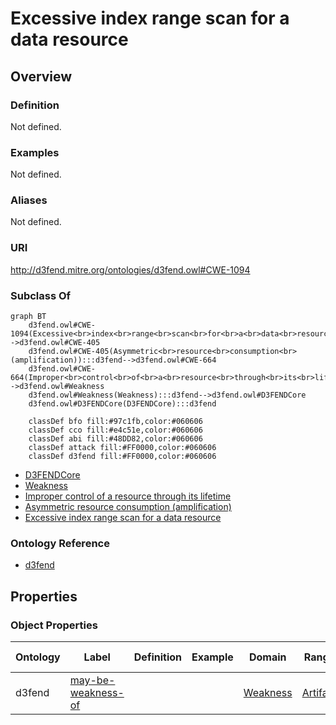 # Excessive index range scan for a data resource

## Overview

### Definition
Not defined.

### Examples
Not defined.

### Aliases
Not defined.

### URI
http://d3fend.mitre.org/ontologies/d3fend.owl#CWE-1094

### Subclass Of
```mermaid
graph BT
    d3fend.owl#CWE-1094(Excessive<br>index<br>range<br>scan<br>for<br>a<br>data<br>resource):::d3fend-->d3fend.owl#CWE-405
    d3fend.owl#CWE-405(Asymmetric<br>resource<br>consumption<br>(amplification)):::d3fend-->d3fend.owl#CWE-664
    d3fend.owl#CWE-664(Improper<br>control<br>of<br>a<br>resource<br>through<br>its<br>lifetime):::d3fend-->d3fend.owl#Weakness
    d3fend.owl#Weakness(Weakness):::d3fend-->d3fend.owl#D3FENDCore
    d3fend.owl#D3FENDCore(D3FENDCore):::d3fend
    
    classDef bfo fill:#97c1fb,color:#060606
    classDef cco fill:#e4c51e,color:#060606
    classDef abi fill:#48DD82,color:#060606
    classDef attack fill:#FF0000,color:#060606
    classDef d3fend fill:#FF0000,color:#060606
```

- [D3FENDCore](/docs/ontology/reference/model/D3FENDCore/D3FENDCore.md)
- [Weakness](/docs/ontology/reference/model/D3FENDCore/Weakness/Weakness.md)
- [Improper control of a resource through its lifetime](/docs/ontology/reference/model/D3FENDCore/Weakness/Improper%20control%20of%20a%20resource%20through%20its%20lifetime/Improper%20control%20of%20a%20resource%20through%20its%20lifetime.md)
- [Asymmetric resource consumption (amplification)](/docs/ontology/reference/model/D3FENDCore/Weakness/Improper%20control%20of%20a%20resource%20through%20its%20lifetime/Asymmetric%20resource%20consumption%20%28amplification%29/Asymmetric%20resource%20consumption%20%28amplification%29.md)
- [Excessive index range scan for a data resource](/docs/ontology/reference/model/D3FENDCore/Weakness/Improper%20control%20of%20a%20resource%20through%20its%20lifetime/Asymmetric%20resource%20consumption%20%28amplification%29/Excessive%20index%20range%20scan%20for%20a%20data%20resource/Excessive%20index%20range%20scan%20for%20a%20data%20resource.md)


### Ontology Reference
- [d3fend](http://d3fend.mitre.org/ontologies/d3fend.owl#)

## Properties
### Object Properties
| Ontology | Label | Definition | Example | Domain | Range | Inverse Of |
|----------|-------|------------|---------|--------|-------|------------|
| d3fend | [may-be-weakness-of](http://d3fend.mitre.org/ontologies/d3fend.owl#may-be-weakness-of) |  |  | [Weakness](/docs/ontology/reference/model/D3FENDCore/Weakness/Weakness.md) | [Artifact](/docs/ontology/reference/model/D3FENDCore/Artifact/Artifact.md) | [may-have-weakness](http://d3fend.mitre.org/ontologies/d3fend.owl#may-have-weakness) |


